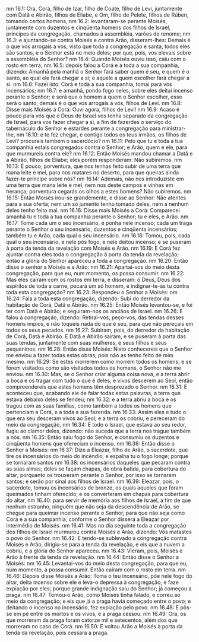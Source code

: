 nm 16.1: Ora, Corá, filho de Izar, filho de Coate, filho de Levi, juntamente com Datã e Abirão, filhos de Eliabe, e Om, filho de Pelete, filhos de Rúben, tomando certos homens,
nm 16.2: levantaram-se perante Moisés, juntamente com duzentos e cinqüenta homens dos filhos de Israel, príncipes da congregação, chamados à assembléia, varões de renome;
nm 16.3: e ajuntando-se contra Moisés e contra Arão, disseram-lhes: Demais é o que vos arrogais a vós, visto que toda a congregação e santa, todos eles são santos, e o Senhor está no meio deles; por que, pois, vos elevais sobre a assembléia do Senhor?
nm 16.4: Quando Moisés ouviu isso, caiu com o rosto em terra;
nm 16.5: depois falou a Corá e a toda a sua companhia, dizendo: Amanhã pela manhã o Senhor fará saber quem é seu, e quem é o santo, ao qual ele fará chegar a si; e aquele a quem escolher fará chegar a si.
nm 16.6: Fazei isto: Corá e toda a sua companhia, tomai para vós incensários;
nm 16.7: e amanhã, pondo fogo neles, sobre eles deitai incenso perante o Senhor; e será que o homem a quem o Senhor escolher, esse será o santo; demais é o que vos arrogais a vós, filhos de Levi.
nm 16.8: Disse mais Moisés a Corá: Ouvi agora, filhos de Levi!
nm 16.9: Acaso é pouco para vós que o Deus de Israel vos tenha separado da congregação de Israel, para vos fazer chegar a si, a fim de fazerdes o serviço do tabernáculo do Senhor e estardes perante a congregação para ministrar-lhe,
nm 16.10: e te fez chegar, e contigo todos os teus irmãos, os filhos de Levi? procurais também o sacerdócio?
nm 16.11: Pelo que tu e toda a tua companhia estais congregados contra o Senhor; e Arão, quem é ele, para que murmureis contra ele?
nm 16.12: Então Moisés mandou chamar a Datã e a Abirão, filhos de Eliabe; eles porém responderam: Não subiremos.
nm 16.13: É pouco, porventura, que nos tenhas feito subir de uma terra que mana leite e mel, para nos matares no deserto, para que queiras ainda fazer-te príncipe sobre nós?
nm 16.14: Ademais, não nos introduziste em uma terra que mana leite e mel, nem nos deste campos e vinhas em herança; porventura cegarás os olhos a estes homens? Não subiremos.
nm 16.15: Então Moisés irou-se grandemente, e disse ao Senhor: Não atentes para a sua oferta; nem um só jumento tenho tomado deles, nem a nenhum deles tenho feito mal.
nm 16.16: Disse mais Moisés a Corá: Comparecei amanhã tu e toda a tua companhia perante o Senhor; tu e eles, e Arão.
nm 16.17: Tome cada um o seu incensário, e ponha nele incenso; cada um traga perante o Senhor o seu incensário, duzentos e cinqüenta incensários; também tu e Arão, cada qual o seu incensário.
nm 16.18: Tomou, pois, cada qual o seu incensário, e nele pôs fogo, e nele deitou incenso; e se puseram à porta da tenda da revelação com Moisés e Arão.
nm 16.19: E Corá fez ajuntar contra eles toda o congregação à porta da tenda da revelação; então a glória do Senhor apareceu a toda a congregação.
nm 16.20: Então disse o senhor a Moisés e a Arão:
nm 16.21: Apartai-vos do meio desta congregação, para que eu, num momento, os possa consumir.
nm 16.22: Mas eles caíram com os rostos em terra, e disseram: ó Deus, Deus dos espíritos de toda a carne, pecará um só homem, e indignar-te-ás tu contra toda esta congregação?
nm 16.23: Respondeu o Senhor a Moisés:
nm 16.24: Fala a toda esta congregação, dizendo: Subi do derredor da habitação de Corá, Datã e Abirão.
nm 16.25: Então Moisés levantou-se, e foi ter com Datã e Abirão; e seguiram-nos os anciãos de Israel.
nm 16.26: E falou à congregação, dizendo: Retirai-vos, peço-vos, das tendas desses homens ímpios, e não toqueis nada do que é seu, para que não pereçais em todos os seus pecados.
nm 16.27: Subiram, pois, do derredor da habitação de Corá, Datã e Abirão. E Datã e Abirão saíram, e se puseram à porta das suas tendas, juntamente com suas mulheres, e seus filhos e seus pequeninos.
nm 16.28: Então disse Moisés: Nisto conhecereis que o Senhor me enviou a fazer todas estas obras; pois não as tenho feito de mim mesmo.
nm 16.29: Se estes morrerem como morrem todos os homens, e se forem visitados como são visitados todos os homens, o Senhor não me enviou.
nm 16.30: Mas, se o Senhor criar alguma coisa nova, e a terra abrir a boca e os tragar com tudo o que é deles, e vivos descerem ao Seol, então compreendereis que estes homens têm desprezado o Senhor.
nm 16.31: E aconteceu que, acabando ele de falar todas estas palavras, a terra que estava debaixo deles se fendeu;
nm 16.32: e a terra abriu a boca e os tragou com as suas famílias, como também a todos os homens que pertenciam a Corá, e a toda a sua fazenda.
nm 16.33: Assim eles e tudo o que era seu desceram vivos ao Seol; e a terra os cobriu, e pereceram do meio da congregação,
nm 16.34: E todo o Israel, que estava ao seu redor, fugiu ao clamor deles, dizendo: não suceda que a terra nos trague também a nós.
nm 16.35: Então saiu fogo do Senhor, e consumiu os duzentos e cinqüenta homens que ofereciam o incenso.
nm 16.36: Então disse o Senhor a Moisés:
nm 16.37: Dize a Eleazar, filho de Arão, o sacerdote, que tire os incensários do meio do incêndio; e espalha tu o fogo longe; porque se tornaram santos
nm 16.38: os incensários daqueles que pecaram contra as suas almas; deles se façam chapas, de obra batida, para cobertura do altar; porquanto os trouxeram perante o Senhor, por isso se tornaram santos; e serão por sinal aos filhos de Israel.
nm 16.39: Eleazar, pois, o sacerdote, tomou os incensários de bronze, os quais aqueles que foram queimados tinham oferecido; e os converteram em chapas para cobertura do altar,
nm 16.40: para servir de memória aos filhos de Israel, a fim de que nenhum estranho, ninguém que não seja da descendência de Arão, se chegue para queimar incenso perante o Senhor, para que não seja como Corá e a sua companhia; conforme o Senhor dissera a Eleazar por intermédio de Moisés.
nm 16.41: Mas no dia seguinte toda a congregação dos filhos de Israel murmurou contra Moisés e Arão, dizendo: Vós matastes o povo do Senhor.
nm 16.42: E tendo-se sublevado a congregação contra Moisés e Arão, dirigiu-se para a tenda da revelação, e eis que a nuvem a cobriu, e a glória do Senhor apareceu.
nm 16.43: Vieram, pois, Moisés e Arão à frente da tenda da revelação.
nm 16.44: Então disse o Senhor a Moisés:
nm 16.45: Levantai-vos do meio desta congregação, para que eu, num momento, a possa consumir. Então caíram com o rosto em terra.
nm 16.46: Depois disse Moisés a Arão: Toma o teu incensário, põe nele fogo do altar, deita incenso sobre ele e leva-o depressa à congregação, e faze expiação por eles; porque grande indignação saiu do Senhor; já começou a praga.
nm 16.47: Tomou-o Arão, como Moisés tinha falado, e correu ao meio da congregação; e eis que já a praga havia começado entre o povo; e deitando o incenso no incensário, fez expiação pelo povo.
nm 16.48: E pôs-se em pé entre os mortos e os vivos, e a praga cessou.
nm 16.49: Ora, os que morreram da praga foram catorze mil e setecentos, além dos que morreram no caso de Corá.
nm 16.50: E voltou Arão a Moisés à porta da tenda da revelação, pois cessara a praga.
